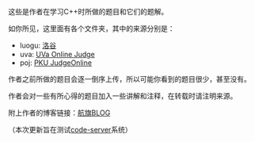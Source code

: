 这些是作者在学习C++时所做的题目和它们的题解。


如你所见，这里面有各个文件夹，其中的来源分别是：
- luogu: [洛谷](https://www.luogu.com.cn/)
- uva: [UVa Online Judge](https://uva.onlinejudge.org/)
- poj: [PKU JudgeOnline](http://poj.org/)


作者之前所做的题目会逐一倒序上传，所以可能你看到的题目很少，甚至没有。

作者会对一些有所心得的题目加入一些讲解和注释，在转载时请注明来源。

附上作者的博客链接：[航旗BLOG](https://www.hqblog.cn/)

（本次更新旨在测试[code-server](https://github.com/cdr/code-server)系统）